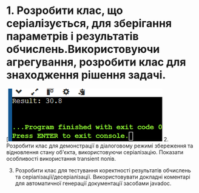 # 1. Розробити клас, що серіалізується, для зберігання параметрів і результатів обчислень.Використовуючи агрегування, розробити клас для знаходження рішення задачі. 

[![](https://github.com/xxxx3423/javaproject11/blob/main/Pr2/img/1.png?raw=true)
2. Розробити клас для демонстрації в діалоговому режимі збереження та відновлення стану об'єкта, використовуючи серіалізацію. Показати особливості використання transient полів. 

3. Розробити клас для тестування коректності результатів обчислень та серіалізації/десеріалізації. Використовувати докладні коментарі для автоматичної генерації документації засобами javadoc.
